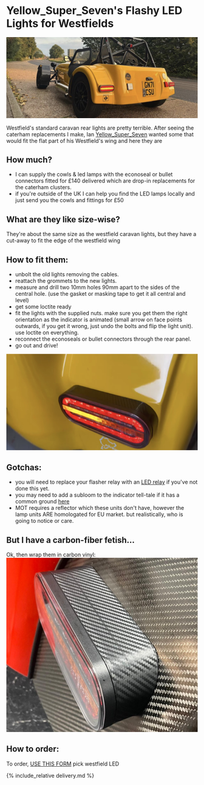 # Yellow_Super_Seven's Flashy LED Lights for Westfields
![west1](img/west5.jpeg)

Westfield's standard caravan rear lights are pretty terrible.  After seeing the caterham replacements I make, Ian [Yellow_Super_Seven](https://www.instagram.com/yellowsuperseven/) wanted some that would fit the flat part of his Westfield's wing and here they are

## How much?
* I can supply the cowls & led lamps with the econoseal or bullet connectors fitted for £140 delivered which are drop-in replacements for the caterham clusters. 
* if you're outside of the UK I can help you find the LED lamps locally and just send you the cowls and fittings for £50

## What are they like size-wise?
They're about the same size as the westfield caravan lights, but they have a cut-away to fit the edge of the westfield wing

## How to fit them:
* unbolt the old lights removing the cables.
* reattach the grommets to the new lights.
* measure and drill two 10mm holes 90mm apart to the sides of the central hole. (use the gasket or masking tape to get it all central and level)
* get some loctite ready
* fit the lights with the supplied nuts. make sure you get them the right orientation as the indicator is animated (small arrow on face points outwards, if you get it wrong, just undo the bolts and flip the light unit). use loctite on everything.
* reconnect the econoseals or bullet connectors through the rear panel.
* go out and drive!

![westie-led](img/west3.jpeg)


## Gotchas:
* you will need to replace your flasher relay with an [LED relay](https://www.amazon.co.uk/dp/B07RN81QGH) if you've not done this yet. 
* you may need to add a subloom to the indicator tell-tale if it has a common ground [here](https://www.classiccarleds.co.uk/products/diode-harness-kit-for-led-indicator-turn-signal-warning-light-fix-kit?_pos=1&_sid=4bf7c148f&_ss=r_)
* MOT requires a reflector which these units don't have, however the lamp units ARE homologated for EU market. but realistically, who is going to notice or care.

## But I have a carbon-fiber fetish...
Ok, then wrap them in carbon vinyl:
![col-carbon.png](col-carbon.png)

## How to order:
To order,  [USE THIS FORM](https://forms.gle/DpTGsNrgPXGaVSZi8) pick westfield LED

{% include_relative delivery.md %}
